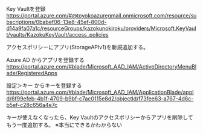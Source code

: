 Key Vaultを登録
https://portal.azure.com/#@toyokoazuregmail.onmicrosoft.com/resource/subscriptions/0babef06-13e8-45ef-800d-d14a9fa07a1c/resourceGroups/kazokunokiroku/providers/Microsoft.KeyVault/vaults/KazokuKeyVault/access_policies

アクセスポリシーにアプリ(StorageAPIv1)を新規追加する。

Azure AD からアプリを登録する
https://portal.azure.com/#blade/Microsoft_AAD_IAM/ActiveDirectoryMenuBlade/RegisteredApps

設定＞キー からキーを登録する
https://portal.azure.com/#blade/Microsoft_AAD_IAM/ApplicationBlade/appId/6f99efeb-4b1f-4709-b9bf-c7ac0115e8d2/objectId/f73fee63-a767-4d6c-b5ef-c28c656a4e7c


キーが使えなくなったら、Key Vaultのアクセスポリシーからアプリを削除してもう一度追加する。
※本当にできるかわからない
